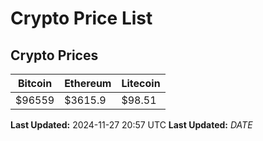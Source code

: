 # Crypto Price List

## Crypto Prices
| Bitcoin | Ethereum | Litecoin |
| ------- | -------- | -------- |
| $96559 | $3615.9 | $98.51 |
**Last Updated:** 2024-11-27 20:57 UTC
**Last Updated:** $DATE$
